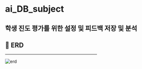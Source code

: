 # ai_DB_subject

## 학생 진도 평가를 위한 설정 및 피드백 저장 및 분석

## &#128204; ERD
<hr width="300px"/>

![erd](https://github.com/jung-yeon/ai_DB_subject/assets/77679326/e911475e-d513-4b7f-a657-060e776fd9fc)

